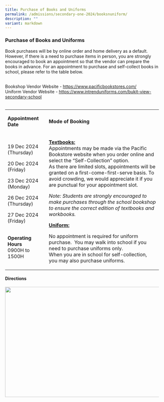 ```yaml
---
title: Purchase of Books and Uniforms
permalink: /admissions/secondary-one-2024/booksnuniform/
description: ""
variant: markdown
---
```

<h3>Purchase of Books and Uniforms</h3>
<p>Book purchases will be by online order and home delivery as a default.&nbsp; However, if there is a need to purchase items in person, you are strongly encouraged to book an appointment so that the vendor can prepare the books in advance. For an appointment to purchase and self-collect books in school, please refer to the table below.</p>
<br>Bookshop Vendor Website -&nbsp;<a href="https://www.pacificbookstores.com/" rel="noopener noreferrer nofollow" target="_blank">https://www.pacificbookstores.com/</a>
<br>Uniform Vendor Website - <a href="https://www.intrenduniforms.com/bukit-view-secondary-school" rel="noopener noreferrer nofollow" target="_blank"><u>https://www.intrenduniforms.com/bukit-view-secondary-school</u><br><br></a>

<table><tbody><tr><td rowspan="1" colspan=""><p><strong>Appointment Date</strong></p></td><td rowspan="1" colspan="1"><p><strong>Mode of Booking</strong></p></td></tr><tr><td rowspan="2" colspan="1"><p>19 Dec 2024 (Thursday)</p><p>20 Dec 2024 (Friday)</p><p>23 Dec 2024 (Monday)</p>
	<p>26 Dec 2024 (Thursday)</p>
	<p></p><p>27 Dec 2024 (Friday)</p><br><strong>Operating Hours&nbsp;</strong><br>0900H to 1500H&nbsp;<p></p></td><td rowspan="2" colspan="1"><p><strong><u>Textbooks:<br></u></strong>
Appointments may be made via the Pacific Bookstore website when you order online and select the “Self-Collection” option.<br>As there are limited slots, appointments will be granted on a first-come-first-serve basis. To avoid crowding, we would appreciate it if you are punctual for your appointment slot. &nbsp;</p><p><em>Note: Students are strongly encouraged to make purchases through the school bookshop to ensure the correct edition of textbooks and workbooks.</em></p>
<strong><u>Uniform:</u></strong><p>No appointment is required for uniform purchase.&nbsp; You may walk into school if you need to purchase uniforms only.&nbsp;<br>When you are in school for self-collection, you may also purchase uniforms.&nbsp;</p><p></p></td></tr><tr></tr></tbody></table><p></p><p>
</p><h4><strong>Directions</strong></h4><strong>
<img height="361" width="643" src="https://lh7-us.googleusercontent.com/v4_GDE05GleQfrl_ii_GlMTVSX7O6TK5lzIGyS8xDi1ZtoIuq5vsD40ziaykNad4WzIWp1Ostbx7FZsyFAWaXFH3dbQrfvQp1qI33BeOMNQvJgnL5ts9nIgf5-QcPwuxdvCyVXTroBpV4fzKOi3WQvTFsyWPm8Nr36VZhsFjV6MuuyBItcHxxqS1y9m5Up3c"></strong>